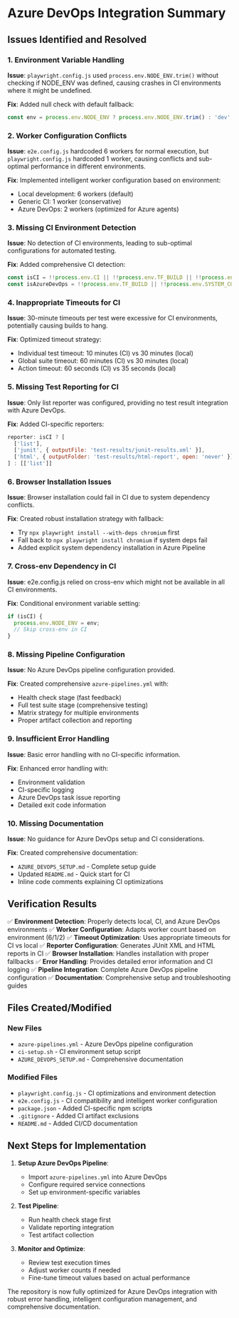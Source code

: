 # Azure DevOps Integration Summary

## Issues Identified and Resolved

### 1. Environment Variable Handling
**Issue**: `playwright.config.js` used `process.env.NODE_ENV.trim()` without checking if NODE_ENV was defined, causing crashes in CI environments where it might be undefined.

**Fix**: Added null check with default fallback:
```javascript
const env = process.env.NODE_ENV ? process.env.NODE_ENV.trim() : 'dev';
```

### 2. Worker Configuration Conflicts
**Issue**: `e2e.config.js` hardcoded 6 workers for normal execution, but `playwright.config.js` hardcoded 1 worker, causing conflicts and sub-optimal performance in different environments.

**Fix**: Implemented intelligent worker configuration based on environment:
- Local development: 6 workers (default)
- Generic CI: 1 worker (conservative)
- Azure DevOps: 2 workers (optimized for Azure agents)

### 3. Missing CI Environment Detection
**Issue**: No detection of CI environments, leading to sub-optimal configurations for automated testing.

**Fix**: Added comprehensive CI detection:
```javascript
const isCI = !!process.env.CI || !!process.env.TF_BUILD || !!process.env.SYSTEM_COLLECTIONID;
const isAzureDevOps = !!process.env.TF_BUILD || !!process.env.SYSTEM_COLLECTIONID;
```

### 4. Inappropriate Timeouts for CI
**Issue**: 30-minute timeouts per test were excessive for CI environments, potentially causing builds to hang.

**Fix**: Optimized timeout strategy:
- Individual test timeout: 10 minutes (CI) vs 30 minutes (local)
- Global suite timeout: 60 minutes (CI) vs 30 minutes (local)
- Action timeout: 60 seconds (CI) vs 35 seconds (local)

### 5. Missing Test Reporting for CI
**Issue**: Only list reporter was configured, providing no test result integration with Azure DevOps.

**Fix**: Added CI-specific reporters:
```javascript
reporter: isCI ? [
  ['list'],
  ['junit', { outputFile: 'test-results/junit-results.xml' }],
  ['html', { outputFolder: 'test-results/html-report', open: 'never' }]
] : [['list']]
```

### 6. Browser Installation Issues
**Issue**: Browser installation could fail in CI due to system dependency conflicts.

**Fix**: Created robust installation strategy with fallback:
- Try `npx playwright install --with-deps chromium` first
- Fall back to `npx playwright install chromium` if system deps fail
- Added explicit system dependency installation in Azure Pipeline

### 7. Cross-env Dependency in CI
**Issue**: e2e.config.js relied on cross-env which might not be available in all CI environments.

**Fix**: Conditional environment variable setting:
```javascript
if (isCI) {
  process.env.NODE_ENV = env;
  // Skip cross-env in CI
}
```

### 8. Missing Pipeline Configuration
**Issue**: No Azure DevOps pipeline configuration provided.

**Fix**: Created comprehensive `azure-pipelines.yml` with:
- Health check stage (fast feedback)
- Full test suite stage (comprehensive testing)
- Matrix strategy for multiple environments
- Proper artifact collection and reporting

### 9. Insufficient Error Handling
**Issue**: Basic error handling with no CI-specific information.

**Fix**: Enhanced error handling with:
- Environment validation
- CI-specific logging
- Azure DevOps task issue reporting
- Detailed exit code information

### 10. Missing Documentation
**Issue**: No guidance for Azure DevOps setup and CI considerations.

**Fix**: Created comprehensive documentation:
- `AZURE_DEVOPS_SETUP.md` - Complete setup guide
- Updated `README.md` - Quick start for CI
- Inline code comments explaining CI optimizations

## Verification Results

✅ **Environment Detection**: Properly detects local, CI, and Azure DevOps environments
✅ **Worker Configuration**: Adapts worker count based on environment (6/1/2)
✅ **Timeout Optimization**: Uses appropriate timeouts for CI vs local
✅ **Reporter Configuration**: Generates JUnit XML and HTML reports in CI
✅ **Browser Installation**: Handles installation with proper fallbacks
✅ **Error Handling**: Provides detailed error information and CI logging
✅ **Pipeline Integration**: Complete Azure DevOps pipeline configuration
✅ **Documentation**: Comprehensive setup and troubleshooting guides

## Files Created/Modified

### New Files
- `azure-pipelines.yml` - Azure DevOps pipeline configuration
- `ci-setup.sh` - CI environment setup script
- `AZURE_DEVOPS_SETUP.md` - Comprehensive documentation

### Modified Files
- `playwright.config.js` - CI optimizations and environment detection
- `e2e.config.js` - CI compatibility and intelligent worker configuration
- `package.json` - Added CI-specific npm scripts
- `.gitignore` - Added CI artifact exclusions
- `README.md` - Added CI/CD documentation

## Next Steps for Implementation

1. **Setup Azure DevOps Pipeline**:
   - Import `azure-pipelines.yml` into Azure DevOps
   - Configure required service connections
   - Set up environment-specific variables

2. **Test Pipeline**:
   - Run health check stage first
   - Validate reporting integration
   - Test artifact collection

3. **Monitor and Optimize**:
   - Review test execution times
   - Adjust worker counts if needed
   - Fine-tune timeout values based on actual performance

The repository is now fully optimized for Azure DevOps integration with robust error handling, intelligent configuration management, and comprehensive documentation.